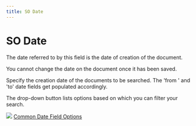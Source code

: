 ```yaml
---
title: SO Date
---
```


# SO Date


The date referred to by this field is the date of creation of the document.


You cannot change the date on the document once it has been saved.


Specify the creation date of the documents to be searched. The 'from  ' and 'to' date fields get populated accordingly.


The drop-down button lists options based on which you can filter your  search.


![]({{site.sp_baseurl}}/img/lens.gif) [Common  Date Field Options]({{site.sp_baseurl}}/sales-docs/ordr-ff/create-a-pull-sheet/wizard/so-selection/find-so-dlg/details/common_date_field_options.html)

